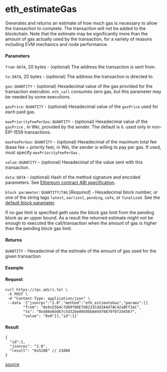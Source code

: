 # eth\_estimateGas

Generates and returns an estimate of how much gas is necessary to allow the transaction to complete. The transaction will not be added to the blockchain. Note that the estimate may be significantly more than the amount of gas actually used by the transaction, for a variety of reasons including EVM mechanics and node performance.

#### Parameters

`from`: `DATA`, 20 bytes - (optional) The address the transaction is sent from.

`to`: `DATA`, 20 bytes - (optional) The address the transaction is directed to.

`gas`: `QUANTITY` - (optional) Hexadecimal value of the gas provided for the transaction execution. `eth_call` consumes zero gas, but this parameter may be needed by some executions.

`gasPrice`: `QUANTITY` - (optional) Hexadecimal value of the `gasPrice` used for each paid gas.

`maxPriorityFeePerGas`: `QUANTITY` - (optional) Hexadecimal value of the `gasPrice` , in Wei, provided by the sender. The default is `0`. used only in non-EIP-1559 transactions.

`maxFeePerGas`: `QUANTITY` - (optional) Hexadecimal of the maximum total fee (base fee + priority fee), in Wei, the sender is willing to pay per gas. If used, must specify `maxPriorityFeePerGas` .&#x20;

`value`: `QUANTITY` - (optional) Hexadecimal of the value sent with this transaction.

`data`: `DATA` - (optional) Hash of the method signature and encoded parameters. See [Ethereum contract ABI specification](https://docs.soliditylang.org/en/latest/abi-spec.html).

`block parameter`: `QUANTITY|TAG` \[_Required_] - Hexadecimal block number, or one of the string tags `latest`, `earliest`, `pending`, `safe`, or `finalized`. See the [default block parameter](https://ethereum.org/en/developers/docs/apis/json-rpc/#default-block).

If no gas limit is specified geth uses the block gas limit from the pending block as an upper bound. As a result the returned estimate might not be enough to executed the call/transaction when the amount of gas is higher than the pending block gas limit.

#### Returns

`QUANTITY` - Hexadecimal of the estimate of the amount of gas used for the given transaction

#### Example

#### Request

```
curl https://rpc.adiri.tel \
 -X POST \
 -H "Content-Type: application/json" \
 --data '{"jsonrpc":"2.0","method":"eth_estimateGas","params":[{
        "from": "0x9cE564c7d09f88E7d8233Cdd3A4d7AC42aBFf3aC", 
        "to": "0xd46e8dd67c5d32be8058bb8eb970870f07244567", 
        "value": "0x0"}],"id":1}'
```

#### Result

```
{
  "id":1,
  "jsonrpc": "2.0",
  "result": "0x5208" // 21000
}
```

[source](https://ethereum.org/en/developers/docs/apis/json-rpc/#eth\_estimategas)
